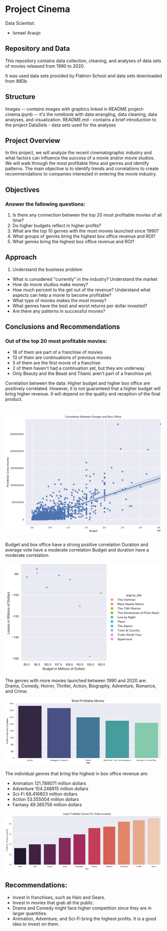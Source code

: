 # Project Cinema
Data Scientist:
- Ismael Araujo


## Repository and Data

This repository contains data collection, cleaning, and analyses of data sets of movies released from 1990 to 2020.

It was used data sets provided by Flatiron School and data sets downloaded from IMDb

## Structure

Images -- contains images with graphics linked in README
project-cinema.ipynb -- it's the notebook with data wrangling, data cleaning, data analyses, and visualization.
README.md - contains a brief introduction to the project
DataSets - data sets used for the analyses


## Project Overview

In this project, we will analyze the recent cinematographic industry and what factors can influence the success of a movie and/or movie studios. We will walk through the most profitable films and genres and identify patterns. The main objective is to identify trends and correlations to create recommendations to companies interested in entering the movie industry.

## Objectives

### Answer the fallowing questions:

1. Is there any connection between the top 20 most profitable movies of all time?
2. Do higher budgets reflect in higher profits?
3. What are the top 10 genres with the most movies launched since 1990?
4. What groups of genres bring the highest box office revenue and ROI?
5. What genres bring the highest box office revenue and ROI?



## Approach
1. Understand the business problem
- What is considered "currently" in the industry?
Understand the market
- How do movie studios make money?
- How much percent to the get out of the revenue?
Understand what aspects can help a movie to become profitable?
- What type of movies makes the most money?
- What genres have the best and worst returns per dollar invested?
- Are there any patterns in successful movies?

## Conclusions and Recommendations

### Out of the top 20 most profitable movies:
- 18 of them are part of a franchise of movies
- 13 of them are continuations of previous movies
- 5 of them are the first movie of a franchise
- 2 of them haven't had a continuation yet, but they are underway
- Only Beauty and the Beast and Titanic aren't part of a franchise yet.

Correlation between the data: 
Higher budget and higher box office are positively correlated. However, it is not guaranteed that a higher budget will bring higher revenue. It will depend on the quality and reception of the final product.

![correlation](https://github.com/Ismaeltrevi/project-cinema/blob/master/Images/regcorr.png)
=======

Budget and box office have a strong positive correlation 
Duration and average vote have a moderate correlation 
Budget and duration have a moderate correlation.

![correlation](https://github.com/Ismaeltrevi/project-cinema/blob/master/Images/budget_vs_box_office.png)

The genres with more movies launched between 1990 and 2020 are:
Drama, Comedy, Horror, Thriller, Action, Biography, Adventure, Romance, and Crime.


![profitable_movies](https://github.com/Ismaeltrevi/project-cinema/blob/master/Images/most_profitable_movies.png)


The individual genres that bring the highest in box office revenue are:
- Animation    121.788071 million dollars
- Adventure    104.248915 million dollars
- Sci-Fi        68.416803 million dollars
- Action        53.555004 million dollars
- Fantasy       49.365756 million dollars

![profitable_movies](https://github.com/Ismaeltrevi/project-cinema/blob/master/Images/least_profitable_genres.png)

## Recommendations:
- Invest in franchises, such as Halo and Gears.
- Invest in movies that grab all the public.
- Drama and Comedy might face higher competition since they are in larger quantities.
- Animation, Adventure, and Sci-Fi bring the highest profits. It is a good idea to invest on them.
